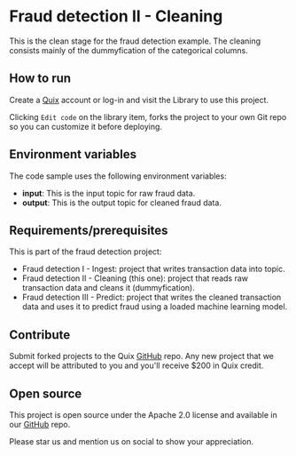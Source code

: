 # Fraud detection II - Cleaning

This is the clean stage for the fraud detection example. The cleaning consists mainly of the dummyfication of the categorical columns.

## How to run

Create a [Quix](https://portal.platform.quix.ai/self-sign-up?xlink=github) account or log-in and visit the Library to use this project.

Clicking `Edit code` on the library item, forks the project to your own Git repo so you can customize it before deploying.

## Environment variables

The code sample uses the following environment variables:

- **input**: This is the input topic for raw fraud data.
- **output**: This is the output topic for cleaned fraud data.

## Requirements/prerequisites

This is part of the fraud detection project:

- Fraud detection I - Ingest: project that writes transaction data into topic.
- Fraud detection II - Cleaning (this one): project that reads raw transaction data and cleans it (dummyfication).
- Fraud detection III - Predict: project that writes the cleaned transaction data and uses it to predict fraud using a loaded machine learning model. 

## Contribute

Submit forked projects to the Quix [GitHub](https://github.com/quixio/quix-library) repo. Any new project that we accept will be attributed to you and you'll receive $200 in Quix credit.

## Open source

This project is open source under the Apache 2.0 license and available in our [GitHub](https://github.com/quixio/quix-library) repo.

Please star us and mention us on social to show your appreciation.

